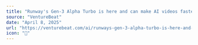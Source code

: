 ```yaml
---
title: "Runway's Gen-3 Alpha Turbo is here and can make AI videos faster than you can type"
source: "VentureBeat"
date: "April 8, 2025"
url: "https://venturebeat.com/ai/runways-gen-3-alpha-turbo-is-here-and-can-make-ai-videos-faster-than-you-can-type/"
icon: "🎥"
---
```


